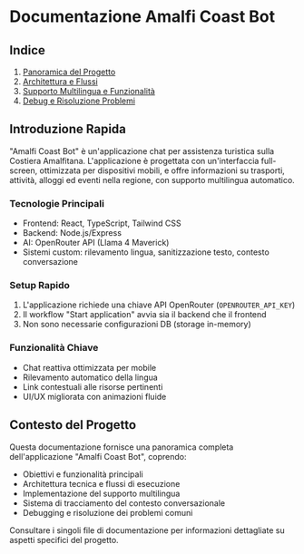 # Documentazione Amalfi Coast Bot

## Indice
1. [Panoramica del Progetto](./01_panoramica_progetto.md)
2. [Architettura e Flussi](./02_architettura_e_flussi.md)
3. [Supporto Multilingua e Funzionalità](./03_supporto_multilingua_e_features.md)
4. [Debug e Risoluzione Problemi](./04_debug_e_risoluzione_problemi.md)

## Introduzione Rapida

"Amalfi Coast Bot" è un'applicazione chat per assistenza turistica sulla Costiera Amalfitana. L'applicazione è progettata con un'interfaccia full-screen, ottimizzata per dispositivi mobili, e offre informazioni su trasporti, attività, alloggi ed eventi nella regione, con supporto multilingua automatico.

### Tecnologie Principali
- Frontend: React, TypeScript, Tailwind CSS
- Backend: Node.js/Express
- AI: OpenRouter API (Llama 4 Maverick)
- Sistemi custom: rilevamento lingua, sanitizzazione testo, contesto conversazione

### Setup Rapido
1. L'applicazione richiede una chiave API OpenRouter (`OPENROUTER_API_KEY`)
2. Il workflow "Start application" avvia sia il backend che il frontend
3. Non sono necessarie configurazioni DB (storage in-memory)

### Funzionalità Chiave
- Chat reattiva ottimizzata per mobile
- Rilevamento automatico della lingua
- Link contestuali alle risorse pertinenti
- UI/UX migliorata con animazioni fluide

## Contesto del Progetto

Questa documentazione fornisce una panoramica completa dell'applicazione "Amalfi Coast Bot", coprendo:

- Obiettivi e funzionalità principali
- Architettura tecnica e flussi di esecuzione
- Implementazione del supporto multilingua
- Sistema di tracciamento del contesto conversazionale
- Debugging e risoluzione dei problemi comuni

Consultare i singoli file di documentazione per informazioni dettagliate su aspetti specifici del progetto.